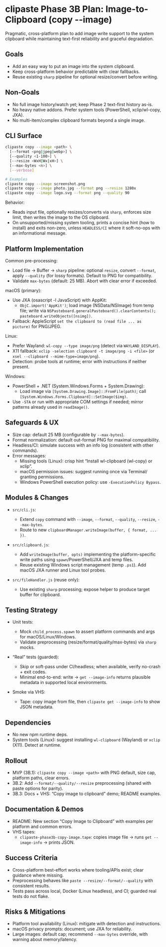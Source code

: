 # clipaste Phase 3B Plan: Image-to-Clipboard (copy --image)

Pragmatic, cross-platform plan to add image write support to the system clipboard while maintaining text-first reliability and graceful degradation.

## Goals

- Add an easy way to put an image into the system clipboard.
- Keep cross-platform behavior predictable with clear fallbacks.
- Reuse existing `sharp` pipeline for optional resize/convert before writing.

## Non-Goals

- No full image history/watch yet; keep Phase 2 text-first history as-is.
- No heavy native addons. Prefer system tools (PowerShell, xclip/wl-copy, JXA).
- No multi-item/complex clipboard formats beyond a single image.

## CLI Surface

```bash
clipaste copy --image <path> \
  [--format <png|jpeg|webp>] \
  [--quality <1-100>] \
  [--resize <WxH|Wx|xH>] \
  [--max-bytes <n>] \
  [--verbose]

# Examples
clipaste copy --image screenshot.png
clipaste copy --image photo.jpg --format png --resize 1280x
clipaste copy --image logo.svg --format png --quality 90
```

Behavior:

- Reads input file, optionally resizes/converts via `sharp`, enforces size limit, then writes the image to the OS clipboard.
- On unsupported/missing system tooling, prints a concise hint (how to install) and exits non-zero, unless `HEADLESS/CI` where it soft-no-ops with an informational message.

## Platform Implementation

Common pre-processing:

- Load file → Buffer → `sharp` pipeline: optional `resize`, convert `--format`, apply `--quality` (for lossy formats). Default to PNG for compatibility.
- Validate `max-bytes` (default: 25 MB). Abort with clear error if exceeded.

macOS (primary):

- Use JXA (osascript -l JavaScript) with AppKit:
  - `ObjC.import('AppKit')`; load image (NSData/NSImage) from temp file; write via `NSPasteboard.generalPasteboard().clearContents(); pasteboard.writeObjects([nsimg])`.
- Fallback: AppleScript `set the clipboard to (read file ... as picture)` for PNG/JPEG.

Linux:

- Prefer Wayland: `wl-copy --type image/png` (detect via `WAYLAND_DISPLAY`).
- X11 fallback: `xclip -selection clipboard -t image/png -i <file>` (or `xsel --clipboard --mime-type=image/png`).
- Detection: probe tools at runtime; error with instructions if neither present.

Windows:

- PowerShell + .NET (System.Windows.Forms + System.Drawing):
  - Load image via `[System.Drawing.Image]::FromFile(path)`; call `[System.Windows.Forms.Clipboard]::SetImage($img)`.
- Use `-STA` or run with appropriate COM settings if needed; mirror patterns already used in `readImage()`.

## Safeguards & UX

- Size cap: default 25 MB (configurable by `--max-bytes`).
- Format normalization: default out-format PNG for maximal compatibility.
- Headless/CI: simulate success with an info log (consistent with other commands).
- Error messages:
  - Missing tools (Linux): crisp hint “Install wl-clipboard (wl-copy) or xclip”.
  - macOS permission issues: suggest running once via Terminal/ granting permissions.
  - Windows PowerShell execution policy: use `-ExecutionPolicy Bypass`.

## Modules & Changes

- `src/cli.js`:
  - Extend `copy` command with `--image`, `--format`, `--quality`, `--resize`, `--max-bytes`.
  - Route to new `clipboardManager.writeImage(buffer, { format, ... })`.

- `src/clipboard.js`:
  - Add `writeImage(buffer, opts)` implementing the platform-specific write paths using `spawn`/PowerShell/JXA and temp files.
  - Reuse existing Windows script management (temp `.ps1`). Add macOS JXA runner and Linux tool probes.

- `src/fileHandler.js` (reuse only):
  - Use existing `sharp` processing; expose helper to produce target buffer for clipboard.

## Testing Strategy

- Unit tests:
  - Mock `child_process.spawn` to assert platform commands and args for macOS/Linux/Windows.
  - Validate preprocessing (resize/format/quality/max-bytes) via `sharp` mocks.

- “Real” tests (guarded):
  - Skip or soft-pass under CI/headless; when available, verify no-crash + exit codes.
  - Minimal end-to-end: write → `get --image-info` returns plausible metadata in supported local environments.

- Smoke via VHS:
  - Tape: copy image from file, then `clipaste get --image-info` to show JSON metadata.

## Dependencies

- No new npm runtime deps.
- System tools (Linux): suggest installing `wl-clipboard` (Wayland) or `xclip` (X11). Detect at runtime.

## Rollout

- MVP (3B.1): `clipaste copy --image <path>` with PNG default, size cap, platform paths, clear errors.
- 3B.2: Add `--format/--quality/--resize` preprocessing (shared with paste options for parity).
- 3B.3: Docs + VHS: “Copy image to clipboard” demo; README examples.

## Documentation & Demos

- README: New section “Copy Image to Clipboard” with examples per platform and common errors.
- VHS tapes:
  - `clipaste-phase3b-copy-image.tape`: copies image file → runs `get --image-info` → prints JSON.

## Success Criteria

- Cross-platform best-effort works where tooling/APIs exist; clear guidance where missing.
- Preprocessing behaves like `paste --resize/--format/--quality` with consistent results.
- Tests pass across local, Docker (Linux headless), and CI; guarded real tests do not flake.

## Risks & Mitigations

- Platform tool availability (Linux): mitigate with detection and instructions.
- macOS privacy prompts: document; use JXA for reliability.
- Large images: default cap; recommend `--max-bytes` override, with warning about memory/latency.
